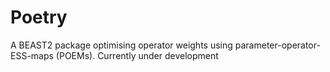 # Poetry

A BEAST2 package optimising operator weights using parameter-operator-ESS-maps (POEMs). Currently under development
